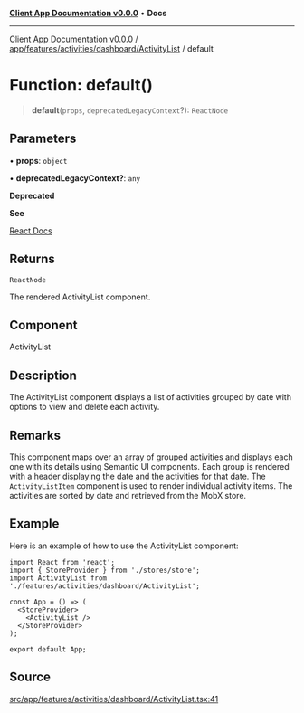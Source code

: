 [**Client App Documentation v0.0.0**](../../../../../../README.md) • **Docs**

***

[Client App Documentation v0.0.0](../../../../../../README.md) / [app/features/activities/dashboard/ActivityList](../README.md) / default

# Function: default()

> **default**(`props`, `deprecatedLegacyContext`?): `ReactNode`

## Parameters

• **props**: `object`

• **deprecatedLegacyContext?**: `any`

**Deprecated**

**See**

[React Docs](https://legacy.reactjs.org/docs/legacy-context.html#referencing-context-in-lifecycle-methods)

## Returns

`ReactNode`

The rendered ActivityList component.

## Component

ActivityList

## Description

The ActivityList component displays a list of activities grouped by date with options to view and delete each activity.

## Remarks

This component maps over an array of grouped activities and displays each one with its details using Semantic UI components.
Each group is rendered with a header displaying the date and the activities for that date.
The `ActivityListItem` component is used to render individual activity items.
The activities are sorted by date and retrieved from the MobX store.

## Example

Here is an example of how to use the ActivityList component:
```tsx
import React from 'react';
import { StoreProvider } from './stores/store';
import ActivityList from './features/activities/dashboard/ActivityList';

const App = () => (
  <StoreProvider>
    <ActivityList />
  </StoreProvider>
);

export default App;
```

## Source

[src/app/features/activities/dashboard/ActivityList.tsx:41](https://github.com/jimmykurian/Reactivities/blob/af72bfec8c51b7602f492bc9e60a71a5f447d0af/client-app/src/app/features/activities/dashboard/ActivityList.tsx#L41)
